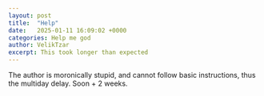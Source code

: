 ```yaml
---
layout: post
title:  "Help"
date:   2025-01-11 16:09:02 +0000
categories: Help me god
author: VelikTzar
excerpt: This took longer than expected
---
```

The author is moronically stupid, and cannot follow basic instructions, thus the multiday delay. 
Soon + 2 weeks. 
